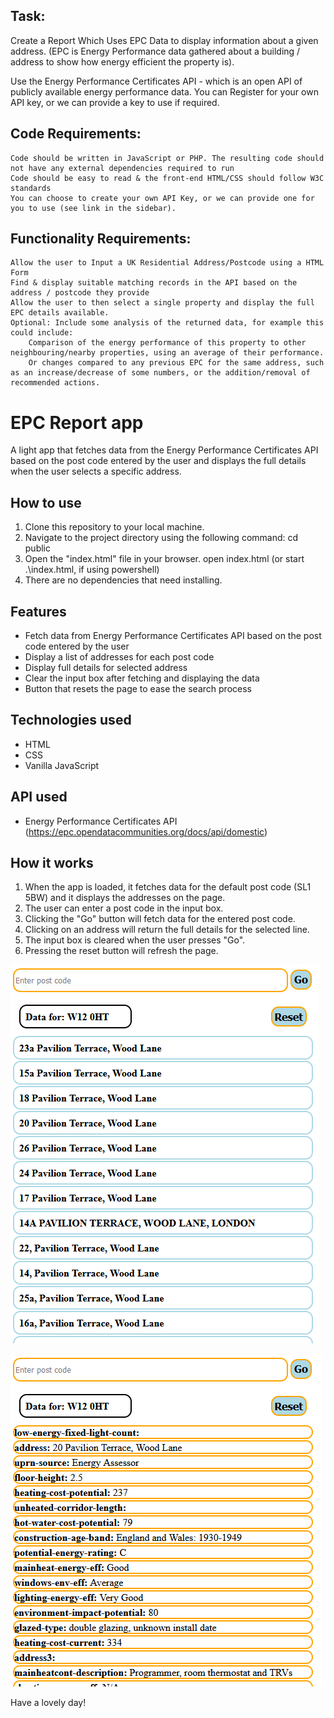 ## Task:

Create a Report Which Uses EPC Data to display information about a given address. (EPC is Energy Performance data gathered about a building / address to show how energy efficient the property is).

Use the Energy Performance Certificates API - which is an open API of publicly available energy performance data.
You can Register for your own API key, or we can provide a key to use if required.

## Code Requirements:

    Code should be written in JavaScript or PHP. The resulting code should not have any external dependencies required to run
    Code should be easy to read & the front-end HTML/CSS should follow W3C standards
    You can choose to create your own API Key, or we can provide one for you to use (see link in the sidebar).

## Functionality Requirements:

    Allow the user to Input a UK Residential Address/Postcode using a HTML Form
    Find & display suitable matching records in the API based on the address / postcode they provide
    Allow the user to then select a single property and display the full EPC details available.
    Optional: Include some analysis of the returned data, for example this could include:
        Comparison of the energy performance of this property to other neighbouring/nearby properties, using an average of their performance.
        Or changes compared to any previous EPC for the same address, such as an increase/decrease of some numbers, or the addition/removal of recommended actions.

# EPC Report app

A light app that fetches data from the Energy Performance Certificates API based on the post code entered by the user and displays the full details when the user selects a specific address.

## How to use

1. Clone this repository to your local machine.
2. Navigate to the project directory using the following command:
  cd public
3. Open the "index.html" file in your browser.
  open index.html (or start .\index.html, if using powershell)
4. There are no dependencies that need installing.

## Features

- Fetch data from Energy Performance Certificates API based on the post code entered by the user
- Display a list of addresses for each post code
- Display full details for selected address
- Clear the input box after fetching and displaying the data
- Button that resets the page to ease the search process

## Technologies used

- HTML
- CSS
- Vanilla JavaScript

## API used

- Energy Performance Certificates API (https://epc.opendatacommunities.org/docs/api/domestic)

## How it works

1. When the app is loaded, it fetches data for the default post code (SL1 5BW) and it displays the addresses on the page.
2. The user can enter a post code in the input box.
3. Clicking the "Go" button will fetch data for the entered post code.
4. Clicking on an address will return the full details for the selected line.
5. The input box is cleared when the user presses "Go".
6. Pressing the reset button will refresh the page.


![Alt text](image1.png)

![Alt text](image2.png)

Have a lovely day!